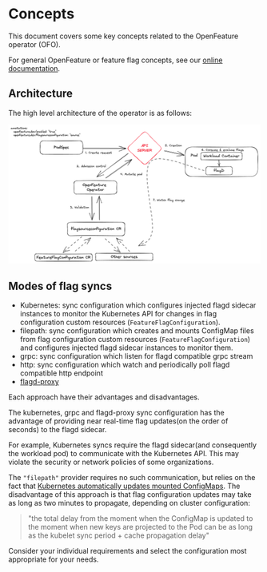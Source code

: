 # Concepts

This document covers some key concepts related to the OpenFeature operator (OFO).

For general OpenFeature or feature flag concepts, see our [online documentation](https://openfeature.dev/docs/reference/intro).

## Architecture

The high level architecture of the operator is as follows:  
<p>
    <img src="../images/arch-0.png" width="650">
</p>

## Modes of flag syncs

- Kubernetes:  sync configuration which configures injected flagd sidecar instances to monitor the Kubernetes API 
  for changes in flag configuration custom resources (`FeatureFlagConfiguration`).
- filepath:  sync configuration which creates and mounts ConfigMap files from flag configuration custom  resources
  (`FeatureFlagConfiguration`) and configures injected flagd sidecar instances to monitor them.
- grpc: sync configuration which listen for flagd compatible grpc stream
- http: sync configuration which watch and periodically poll flagd compatible http endpoint
- [flagd-proxy](./flagd_proxy.md)

Each approach have their advantages and disadvantages. 

The kubernetes, grpc and flagd-proxy sync configuration has the advantage of providing near real-time flag updates(on the order of seconds) to the flagd sidecar. 

For example, Kubernetes syncs require the flagd sidecar(and consequently the workload pod) to communicate with the 
Kubernetes API. This may violate the security or network policies of some organizations.

The `"filepath"` provider requires no such communication, but relies on the fact that [Kubernetes automatically updates mounted ConfigMaps](https://kubernetes.io/docs/concepts/configuration/configmap/#mounted-configmaps-are-updated-automatically). 
The disadvantage of this approach is that flag configuration updates may take as long as two minutes to propagate, depending on cluster configuration:

> "the total delay from the moment when the ConfigMap is updated to the moment when new keys are projected to the Pod can be as long as the kubelet sync period + cache propagation delay"

Consider your individual requirements and select the configuration most appropriate for your needs.